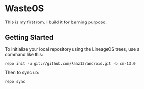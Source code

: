 WasteOS
===========

This is my first rom. I build it for learning purpose.

Getting Started
---------------


To initialize your local repository using the LineageOS trees, use a command like this:

    repo init -u git://github.com/Raaz13/android.git -b cm-13.0

Then to sync up:

    repo sync


